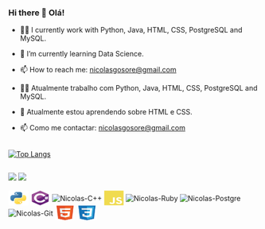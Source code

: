 
### Hi there 👋 Olá!

- 👨‍💻 I currently work with Python, Java, HTML, CSS, PostgreSQL and MySQL.
- 🌱 I’m currently learning Data Science.
- 📫 How to reach me: nicolasgosore@gmail.com 

- 👨‍💻 Atualmente trabalho com Python, Java, HTML, CSS, PostgreSQL and MySQL.
- 🌱 Atualmente estou aprendendo sobre HTML e CSS.
- 📫 Como me contactar: nicolasgosore@gmail.com 

##

[![Top Langs](https://github-readme-stats.vercel.app/api/top-langs/?username=nicolasgsr&layout=compact&theme=dark&card_width=800)](https://github.com/anuraghazra/github-readme-stats)
  
##
 
<div> 
  <a href = "mailto:nicolasgosore@gmail.com"><img src="https://img.shields.io/badge/-Gmail-%23333?style=for-the-badge&logo=gmail&logoColor=white" target="_blank"></a>
  <a href="https://www.linkedin.com/in/nicolas-reis-b9795a21b/" onclick='window.open("http://www.foracure.org.au");return false;'><img src="https://img.shields.io/badge/-LinkedIn-%230077B5?style=for-the-badge&logo=linkedin&logoColor=white" target="_blank"></a>
  
</div>

 
<div style="display: inline_block"><br>
  <img align="center" alt="Nicolas-Python" height="30" width="40" src="https://raw.githubusercontent.com/devicons/devicon/master/icons/python/python-original.svg"/>
  <img align="center" alt="Nicolas-Csharp" height="30" width="40" src="https://raw.githubusercontent.com/devicons/devicon/master/icons/csharp/csharp-original.svg"/>
  <img align="center" alt="Nicolas-C++" height="30" width="40" src="https://cdn.jsdelivr.net/gh/devicons/devicon/icons/cplusplus/cplusplus-original.svg" />
  <img align="center" alt="Nicolas-Js" height="30" width="40" src="https://raw.githubusercontent.com/devicons/devicon/master/icons/javascript/javascript-plain.svg"/>
  <img align="center" alt="Nicolas-Ruby" height="30" width="40" src="https://cdn.jsdelivr.net/gh/devicons/devicon/icons/ruby/ruby-plain.svg" />
  <img align="center" alt="Nicolas-Postgre" height="30" width="40" src="https://cdn.jsdelivr.net/gh/devicons/devicon/icons/postgresql/postgresql-plain.svg" />
  <img align="center" alt="Nicolas-Git" height="30" width="40" src="https://cdn.jsdelivr.net/gh/devicons/devicon/icons/git/git-original.svg" />
  <img align="center" alt="Nicolas-HTML" height="30" width="40" src="https://raw.githubusercontent.com/devicons/devicon/master/icons/html5/html5-original.svg"/>
  <img align="center" alt="Nicolas-CSS" height="30" width="40" src="https://raw.githubusercontent.com/devicons/devicon/master/icons/css3/css3-original.svg"/>
 
  </div>
  
##
